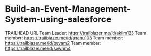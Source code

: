 # Build-an-Event-Management-System-using-salesforce
TRAILHEAD URL
Team Leader: https://trailblazer.me/id/akilm123
Team member: https://trailblazer.me/id/ananu103
Team member: https://trailblazer.me/id/buvam2
Team member: https://trailblazer.me/id/sownm4
